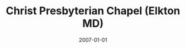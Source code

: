 ---
date: &id001 2007-01-01
end_date: null
location:
  address: 2420 Singerly Road
  city: Elkton
  state: MD
minister:
- end: 2013-01-01
  name: David T. King
  start: 2007-01-01
  type: Organizing Pastor
ministers:
- David T. King
name: Christ Presbyterian Chapel
names:
- end: 2013-01-01
  name: Christ Presbyterian Chapel
  start: 2007-01-01
origination_date: *id001
raw_data: MISSING
received_from: null
states:
- MD
status:
  active: false
  end_date: 2013-01-01
  reason: null
  received_from: null
  withdrawal_to: null
title: Christ Presbyterian Chapel (Elkton MD)

---